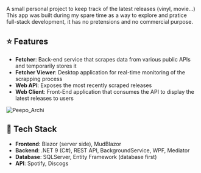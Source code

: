A small personal project to keep track of the latest releases (vinyl, movie...)  
This app was built during my spare time as a way to explore and pratice full-stack development, it has no pretensions and no commercial purpose.

## :star: Features

- **Fetcher**: Back-end service that scrapes data from various public APIs and temporarily stores it  
- **Fetcher Viewer**: Desktop application for real-time monitoring of the scrapping process  
- **Web API**: Exposes the most recently scraped releases  
- **Web Client**: Front-End application that consumes the API to display the latest releases to users  

![Peepo_Archi](https://github.com/user-attachments/assets/a31ca278-baa5-4e9e-b38b-331a590e6439)

## :rocket: Tech Stack

- **Frontend**: Blazor (server side), MudBlazor  
- **Backend**: .NET 9 (C#), REST API, BackgroundService, WPF, Mediator  
- **Database**: SQLServer, Entity Framework (database first)  
- **API**: Spotify, Discogs  
